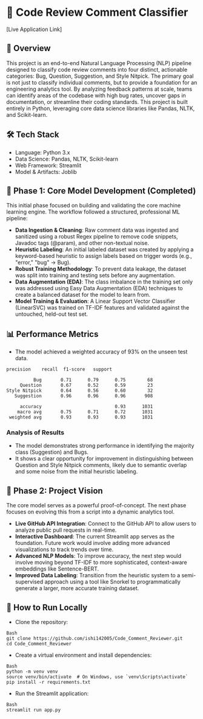 # 🤖 Code Review Comment Classifier
[Live Application Link] 
## 🚀 Overview
This project is an end-to-end Natural Language Processing (NLP) pipeline designed to classify code review comments into four distinct, actionable categories: Bug, Question, Suggestion, and Style Nitpick.
The primary goal is not just to classify individual comments, but to provide a foundation for an engineering analytics tool. By analyzing feedback patterns at scale, teams can identify areas of the codebase with high bug rates, uncover gaps in documentation, or streamline their coding standards.
This project is built entirely in Python, leveraging core data science libraries like Pandas, NLTK, and Scikit-learn.
## 🛠️ Tech Stack

- Language: Python 3.x
- Data Science: Pandas, NLTK, Scikit-learn
- Web Framework: Streamlit
- Model & Artifacts: Joblib

## 🔬 Phase 1: Core Model Development (Completed)

This initial phase focused on building and validating the core machine learning engine. The workflow followed a structured, professional ML pipeline:

- **Data Ingestion & Cleaning**: Raw comment data was ingested and sanitized using a robust Regex pipeline to remove code snippets, Javadoc tags (@param), and other non-textual noise.
- **Heuristic Labeling**: An initial labeled dataset was created by applying a keyword-based heuristic to assign labels based on trigger words (e.g., "error," "bug" -> Bug).
- **Robust Training Methodology**: To prevent data leakage, the dataset was split into training and testing sets before any augmentation.
- **Data Augmentation (EDA)**: The class imbalance in the training set only was addressed using Easy Data Augmentation (EDA) techniques to create a balanced dataset for the model to learn from.
- **Model Training & Evaluation**: A Linear Support Vector Classifier (LinearSVC) was trained on TF-IDF features and validated against the untouched, held-out test set.

## 📊 Performance Metrics

- The model achieved a weighted accuracy of 93% on the unseen test data.
```
precision    recall  f1-score   support

          Bug       0.71      0.79      0.75        68
     Question       0.67      0.52      0.59        23
Style Nitpick       0.64      0.56      0.60        32
   Suggestion       0.96      0.96      0.96       908

     accuracy                           0.93      1031
    macro avg       0.75      0.71      0.72      1031
 weighted avg       0.93      0.93      0.93      1031
```

### Analysis of Results
- The model demonstrates strong performance in identifying the majority class (Suggestion) and Bugs.
- It shows a clear opportunity for improvement in distinguishing between Question and Style Nitpick comments, likely due to semantic overlap and some noise from the initial heuristic labeling.

## 🔮 Phase 2: Project Vision 
The core model serves as a powerful proof-of-concept. The next phase focuses on evolving this from a script into a dynamic analytics tool.
- **Live GitHub API Integration**: Connect to the GitHub API to allow users to analyze public pull requests in real-time.
- **Interactive Dashboard**: The current Streamlit app serves as the foundation. Future work would involve adding more advanced visualizations to track trends over time.
- **Advanced NLP Models**: To improve accuracy, the next step would involve moving beyond TF-IDF to more sophisticated, context-aware embeddings like Sentence-BERT.
- **Improved Data Labeling**: Transition from the heuristic system to a semi-supervised approach using a tool like Snorkel to programmatically generate a larger, more accurate training dataset.

## 🔧 How to Run Locally
- Clone the repository:
```
Bash
git clone https://github.com/ishi142005/Code_Comment_Reviewer.git
cd Code_Comment_Reviewer
```

- Create a virtual environment and install dependencies:
```
Bash
python -m venv venv
source venv/bin/activate  # On Windows, use `venv\Scripts\activate`
pip install -r requirements.txt
```

- Run the Streamlit application:
```
Bash
streamlit run app.py
```